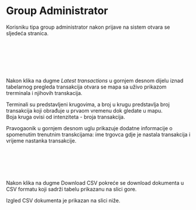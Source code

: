 # Group Administrator

Korisniku tipa group administrator nakon prijave na sistem otvara se sljedeća stranica.

<figure><img src="../.gitbook/assets/Screenshot%202023-12-26%20at%2016.48.58.png" alt=""><figcaption></figcaption></figure>

<figure><img src="../.gitbook/assets/Screenshot%202023-12-26%20at%2016.49.14.png" alt=""><figcaption></figcaption></figure>

<figure><img src="../.gitbook/assets/Screenshot%202023-12-26%20at%2016.49.35.png" alt=""><figcaption></figcaption></figure>

<figure><img src="../.gitbook/assets/Screenshot%202023-12-26%20at%2016.49.41.png" alt=""><figcaption></figcaption></figure>

<figure><img src="../.gitbook/assets/Screenshot%202023-12-26%20at%2016.49.53.png" alt=""><figcaption></figcaption></figure>

<figure><img src="../.gitbook/assets/Screenshot%202023-12-26%20at%2016.50.06.png" alt=""><figcaption></figcaption></figure>

<figure><img src="../.gitbook/assets/image%20(20).png" alt=""><figcaption></figcaption></figure>

Nakon klika na dugme _Latest transactions_ u gornjem desnom dijelu iznad tabelarnog pregleda transakcija otvara se mapa sa uživo prikazom trerminala i njihovih transkacija.&#x20;

Terminali su predstavljeni krugovima, a broj u krugu predstavlja broj transakcija koji obrađuje u prvaom vremenu dok gledate u mapu. \
Boja kruga ovisi od intenziteta - broja transakcija.&#x20;

Pravogaonik u gornjem desnom uglu prikazuje dodatne informacije o spomenutim trenutnim transkcijama: ime trgovca gdje je nastala transakcija i vrijeme nastanka transakcije.

<figure><img src="../.gitbook/assets/image%20(21).png" alt=""><figcaption></figcaption></figure>

<figure><img src="../.gitbook/assets/image.png" alt=""><figcaption></figcaption></figure>

<figure><img src="../.gitbook/assets/image%20(1).png" alt=""><figcaption></figcaption></figure>

<figure><img src="../.gitbook/assets/image%20(2).png" alt=""><figcaption></figcaption></figure>

<figure><img src="../.gitbook/assets/image%20(4).png" alt=""><figcaption></figcaption></figure>

<figure><img src="../.gitbook/assets/image%20(3).png" alt=""><figcaption></figcaption></figure>

Nakon klika na dugme Download CSV pokreće se download dokumenta u CSV formatu koji sadrži tabelu prikazanu na slici gore.&#x20;

Izgled CSV dokumenta je prikazan na slici niže.

<figure><img src="../.gitbook/assets/image%20(5).png" alt=""><figcaption></figcaption></figure>